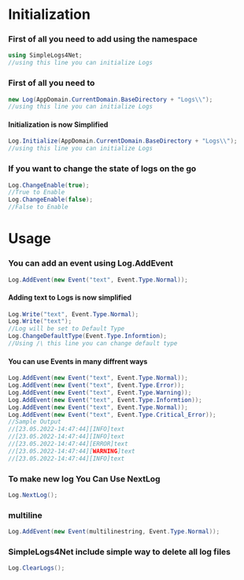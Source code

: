 # Initialization
### First of all you need to add using the namespace
```c#
using SimpleLogs4Net;
//using this line you can initialize Logs
```
### First of all you need to 
```c#
new Log(AppDomain.CurrentDomain.BaseDirectory + "Logs\\");
//using this line you can initialize Logs
```
#### Initialization is now Simplified 
```c#
Log.Initialize(AppDomain.CurrentDomain.BaseDirectory + "Logs\\");
//using this line you can initialize Logs
```
### If you want to change the state of logs on the go 
```c#
Log.ChangeEnable(true);
//True to Enable
Log.ChangeEnable(false);
//False to Enable
```
# Usage
### You can add an event using Log.AddEvent
```c#
Log.AddEvent(new Event("text", Event.Type.Normal));
```
#### Adding text to Logs is now simplified
```c#
Log.Write("text", Event.Type.Normal);
Log.Write("text");
//Log will be set to Default Type
Log.ChangeDefaultType(Event.Type.Informtion);
//Using /\ this line you can change default type
```
#### You can use Events in many diffrent ways
```c#
Log.AddEvent(new Event("text", Event.Type.Normal));
Log.AddEvent(new Event("text", Event.Type.Error));
Log.AddEvent(new Event("text", Event.Type.Warning));
Log.AddEvent(new Event("text", Event.Type.Informtion));
Log.AddEvent(new Event("text", Event.Type.Normal));
Log.AddEvent(new Event("text", Event.Type.Critical_Error));
//Sample Output 
//[23.05.2022-14:47:44][INFO]text
//[23.05.2022-14:47:44][INFO]text
//[23.05.2022-14:47:44][ERROR]text
//[23.05.2022-14:47:44][WARNING]text
//[23.05.2022-14:47:44][INFO]text
```
### To make new log You Can Use NextLog
```c#
Log.NextLog();
```
### multiline
```c#
Log.AddEvent(new Event(multilinestring, Event.Type.Normal));
```
### SimpleLogs4Net include simple way to delete all log files
```c#
Log.ClearLogs();
```
